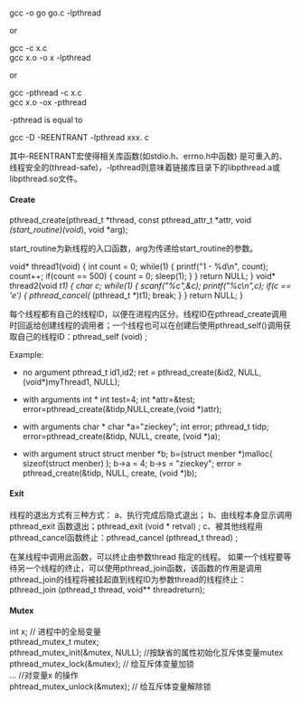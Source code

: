 ####

gcc -o go go.c -lpthread

or

gcc -c x.c  
gcc x.o -o x -lpthread  

or

gcc -pthread -c x.c  
gcc x.o -ox -pthread  

-pthread is equal to 

gcc -D -REENTRANT -lpthread xxx. c

其中-REENTRANT宏使得相关库函数(如stdio.h、errno.h中函数) 是可重入的、线程安全的(thread-safe)，-lpthread则意味着链接库目录下的libpthread.a或libpthread.so文件。

#### Create

pthread_create(pthread_t *thread, const pthread_attr_t *attr, void *(start_routine)(void*), void *arg);

start_routine为新线程的入口函数，arg为传递给start_routine的参数。

void* thread1(void)
{
        int count = 0;
        while(1)
        {
printf("1 - %d\n", count);
                count++;
                if(count == 500)
                {
                        count = 0;
                        sleep(1);
                }
        }
        return NULL;
}
void* thread2(void *t1)
{
        char c;
        while(1)
        {
                scanf("%c",&c);
                printf("%c\n",c);
                if(c == 'e')
                {
                        pthread_cancel(* (pthread_t *)t1);
                        break;
                }
        }
        return NULL;
}


每个线程都有自己的线程ID，以便在进程内区分。线程ID在pthread_create调用时回返给创建线程的调用者；一个线程也可以在创建后使用pthread_self()调用获取自己的线程ID：pthread_self (void) ;

Example:
 * no argument
	pthread_t id1,id2;
	ret = pthread_create(&id2, NULL, (void*)myThread1, NULL);

 * with arguments int *
	int test=4;
	int *attr=&test;
	error=pthread_create(&tidp,NULL,create,(void *)attr);

 * with arguments char *
	char *a="zieckey";
	int error;
	pthread_t tidp;
	error=pthread_create(&tidp, NULL, create, (void *)a);

 * with argument struct
	struct menber *b;
	b=(struct menber *)malloc( sizeof(struct menber) );
	b->a = 4;
	b->s = "zieckey";
	error = pthread_create(&tidp, NULL, create, (void *)b);

#### Exit

线程的退出方式有三种方式：
a、执行完成后隐式退出；
b、由线程本身显示调用pthread_exit 函数退出；pthread_exit (void * retval) ;
c、被其他线程用pthread_cancel函数终止：pthread_cancel (pthread_t thread) ;

在某线程中调用此函数，可以终止由参数thread 指定的线程。
如果一个线程要等待另一个线程的终止，可以使用pthread_join函数，该函数的作用是调用pthread_join的线程将被挂起直到线程ID为参数thread的线程终止：
pthread_join (pthread_t thread, void** threadreturn);

#### Mutex

int x; // 进程中的全局变量  
pthread_mutex_t mutex;  
pthread_mutex_init(&mutex, NULL); //按缺省的属性初始化互斥体变量mutex  
pthread_mutex_lock(&mutex); // 给互斥体变量加锁  
… //对变量x 的操作  
phtread_mutex_unlock(&mutex); // 给互斥体变量解除锁  
